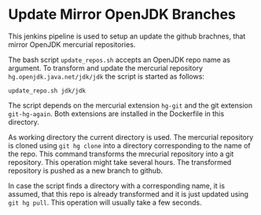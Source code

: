 # Update Mirror OpenJDK Branches

This jenkins pipeline is used to setup an update the github brachnes, that mirror OpenJDK mercurial repositories.

The bash script `update_repos.sh` accepts an OpenJDK repo name as argument.
To transform and update the mercurial repository `hg.openjdk.java.net/jdk/jdk` the script is started as follows:

```
update_repo.sh jdk/jdk
```

The script depends on the mercurial extension `hg-git` and the git extension `git-hg-again`. Both extensions are installed in the Dockerfile in this directory.

As working directory the current directory is used. The mercurial repository is cloned using `git hg clone` into a directory corresponding to the name of the repo. This command transforms the mrecurial repository into a git repository. This operation might take several hours.
The transformed repository is pushed as a new branch to github. 

In case the script finds a directory with a corresponding name, it is assumed, that this repo is already transformed and it is just updated using `git hg pull`. This operation will usually take a few seconds.
